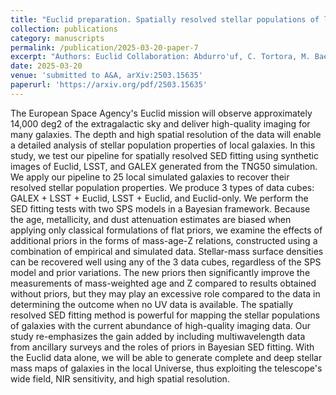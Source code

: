 ```yaml
---
title: "Euclid preparation. Spatially resolved stellar populations of local galaxies with Euclid: a proof of concept using synthetic images with the TNG50 simulation"
collection: publications
category: manuscripts
permalink: /publication/2025-03-20-paper-7
excerpt: "Authors: Euclid Collaboration: Abdurro'uf, C. Tortora, M. Baes, A. Nersesian, I. Kovačić, M. Bolzonella, A. Lançon, L. Bisigello, F. Annibali, M. N. Bremer, D. Carollo, C. J. Conselice, A. Enia, A. M. N. Ferguson, A. Ferré-Mateu, L. K. Hunt, E. Iodice, J. H. Knapen, A. Iovino, F. R. Marleau, R. F. Peletier, R. Ragusa, M. Rejkuba, A. S. G. Robotham, J. Román, T. Saifollahi, P. Salucci, M. Scodeggio, M. Siudek, A. van der Wel, K. Voggel, et al."
date: 2025-03-20
venue: 'submitted to A&A, arXiv:2503.15635'
paperurl: 'https://arxiv.org/pdf/2503.15635'
---
```


The European Space Agency's Euclid mission will observe approximately 14,000 deg2 of the extragalactic sky and deliver high-quality imaging for many galaxies. The depth and high spatial resolution of the data will enable a detailed analysis of stellar population properties of local galaxies. In this study, we test our pipeline for spatially resolved SED fitting using synthetic images of Euclid, LSST, and GALEX generated from the TNG50 simulation. We apply our pipeline to 25 local simulated galaxies to recover their resolved stellar population properties. We produce 3 types of data cubes: GALEX + LSST + Euclid, LSST + Euclid, and Euclid-only. We perform the SED fitting tests with two SPS models in a Bayesian framework. Because the age, metallicity, and dust attenuation estimates are biased when applying only classical formulations of flat priors, we examine the effects of additional priors in the forms of mass-age-Z relations, constructed using a combination of empirical and simulated data. Stellar-mass surface densities can be recovered well using any of the 3 data cubes, regardless of the SPS model and prior variations. The new priors then significantly improve the measurements of mass-weighted age and Z compared to results obtained without priors, but they may play an excessive role compared to the data in determining the outcome when no UV data is available. The spatially resolved SED fitting method is powerful for mapping the stellar populations of galaxies with the current abundance of high-quality imaging data. Our study re-emphasizes the gain added by including multiwavelength data from ancillary surveys and the roles of priors in Bayesian SED fitting. With the Euclid data alone, we will be able to generate complete and deep stellar mass maps of galaxies in the local Universe, thus exploiting the telescope's wide field, NIR sensitivity, and high spatial resolution.
